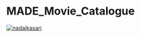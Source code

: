 # MADE_Movie_Catalogue
[![nadaikasari](https://circleci.com/gh/nadaikasari/MADE_Movie_Catalogue.svg?style=svg)](https://circleci.com/gh/nadaikasari/MADE_Movie_Catalogue)
